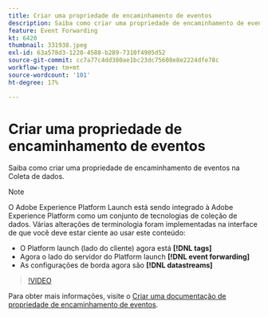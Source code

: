 ```yaml
---
title: Criar uma propriedade de encaminhamento de eventos
description: Saiba como criar uma propriedade de encaminhamento de eventos na Coleta de dados.
feature: Event Forwarding
kt: 6420
thumbnail: 331938.jpeg
exl-id: 63a578d3-1220-4588-b289-7310f4905d52
source-git-commit: cc7a77c4dd380ae1bc23dc75608e8e2224dfe78c
workflow-type: tm+mt
source-wordcount: '101'
ht-degree: 17%

---
```


# Criar uma propriedade de encaminhamento de eventos

Saiba como criar uma propriedade de encaminhamento de eventos na Coleta de dados.

>[!NOTE]
>
>O Adobe Experience Platform Launch está sendo integrado à Adobe Experience Platform como um conjunto de tecnologias de coleção de dados. Várias alterações de terminologia foram implementadas na interface de que você deve estar ciente ao usar este conteúdo:
>
> * O Platform launch (lado do cliente) agora está **[!DNL tags]**
> * Agora o lado do servidor do Platform launch **[!DNL event forwarding]**
> * As configurações de borda agora são **[!DNL datastreams]**


>[!VIDEO](https://video.tv.adobe.com/v/331938?quality=12&learn=on)

Para obter mais informações, visite o [Criar uma documentação de propriedade de encaminhamento de eventos](https://experienceleague.adobe.com/docs/experience-platform/tags/event-forwarding/getting-started.html#create-an-event-forwarding-property).